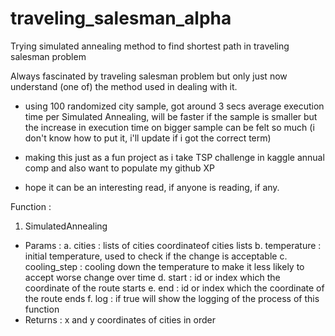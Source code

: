 # traveling_salesman_alpha
Trying simulated annealing method to find shortest path in traveling salesman problem

Always fascinated by traveling salesman problem but only just now understand (one of) the method used in dealing with it.

- using 100 randomized city sample, got around 3 secs average execution time per Simulated Annealing, will be faster if the sample is smaller but the increase in execution time on bigger sample can be felt so much (i don't know how to put it, i'll update if i got the correct term)

- making this just as a fun project as i take TSP challenge in kaggle annual comp and also want to populate my github XP

- hope it can be an interesting read, if anyone is reading, if any.

Function :
1. SimulatedAnnealing
- Params :  a. cities : lists of cities coordinateof cities lists
            b. temperature : initial temperature, used to check if the change is acceptable
            c. cooling_step : cooling down the temperature to make it less likely to accept worse change over time
            d. start : id or index which the coordinate of the route starts
            e. end : id or index which the coordinate of the route ends
            f. log : if true will show the logging of the process of this function
- Returns : x and y coordinates of cities in order
